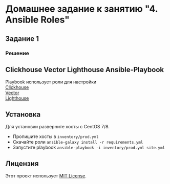# Домашнее задание к занятию "4. Ansible Roles"

## Задание 1
### Решение

## Clickhouse Vector Lighthouse Ansible-Playbook

Playbook использует роли для настройки\
[Clickhouse](https://github.com/AlexeySetevoi/ansible-clickhouse/tree/1.13)\
[Vector](https://github.com/nikefeel/vector-role.git)\
[Lighthouse](https://github.com/nikefeel/lighthouse-role.git)


## Установка
Для установки разверните хосты с CentOS 7/8.
- Пропишите хосты в `inventory/prod.yml`
- Скачайте роли `ansible-galaxy install -r requirements.yml`
- Запустите playbook `ansible-playbook -i inventory/prod.yml site.yml`
  
## Лицензия
Этот проект использует [MIT License](LICENSE).